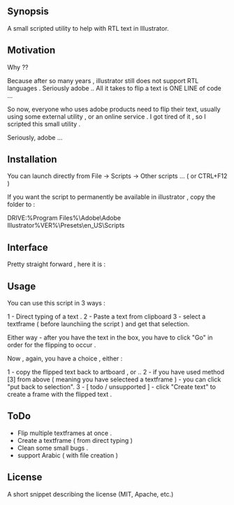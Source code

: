 ## Synopsis

A small scripted utility to help with RTL text in Illustrator.

## Motivation

Why ??

Because after so many years , illustrator still does not support RTL languages . Seriously adobe ..
All it takes to flip a text is ONE LINE of code ...

So now, everyone who uses adobe products need to flip their text, usually using some external utility , or an online service .
I got tired of it , so I scripted this small utility .

Seriously, adobe ...

## Installation

You can launch directly from File -> Scripts -> Other scripts ... ( or CTRL+F12 )

If you want the script to permanently be available in illustrator , copy the folder to :

DRIVE:\%Program Files%\Adobe\Adobe Illustrator%VER%\Presets\en_US\Scripts

## Interface 

Pretty straight forward , here it is :
 
## Usage 

You can use this script in 3 ways :

1 - Direct typing of a text .
2 - Paste a text from clipboard 
3 - select a textframe ( before launchiing the script ) and get that selection.

Either way - after you have the text in the box, you have to click "Go" in order for the flipping to occur .

Now , again, you have a choice , either :

1 - copy the flipped text back to artboard , or ..
2 - if you have used method [3] from above ( meaning you have selecteed a textframe ) - you can click "put back to selection".
3 - [ todo / unsupported ] - click "Create text" to create a frame with the flipped text .

## ToDo

 * Flip multiple textframes at once .
 * Create a textframe ( from direct typing ) 
 * Clean some small bugs .
 * support Arabic ( with file creation )
## License

A short snippet describing the license (MIT, Apache, etc.)